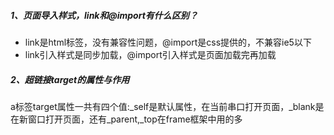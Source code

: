 ##### 1、页面导入样式，link和@import有什么区别？

- link是html标签，没有兼容性问题，@import是css提供的，不兼容ie5以下
- link引入样式是同步加载，@import引入样式是页面加载完再加载

##### 2、超链接target的属性与作用

a标签target属性一共有四个值:\_self是默认属性，在当前串口打开页面，\_blank是在新窗口打开页面，还有\_parent,\_top在frame框架中用的多

